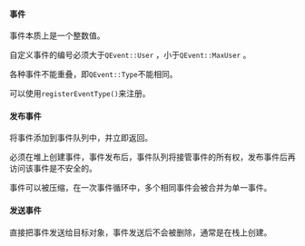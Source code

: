 

#### 事件

事件本质上是一个整数值。

自定义事件的编号必须大于`QEvent::User` ，小于`QEvent::MaxUser` 。

各种事件不能重叠，即`QEvent::Type`不能相同。

可以使用`registerEventType()`来注册。



#### 发布事件

将事件添加到事件队列中，并立即返回。

必须在堆上创建事件，事件发布后，事件队列将接管事件的所有权，发布事件后再访问该事件是不安全的。

事件可以被压缩，在一次事件循环中，多个相同事件会被合并为单一事件。

#### 发送事件

直接把事件发送给目标对象，事件发送后不会被删除，通常是在栈上创建。



